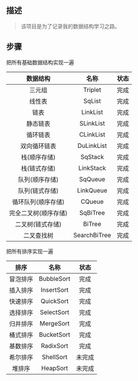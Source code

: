 ## 描述

> 该项目是为了记录我的数据结构学习之路。

## 步骤

把所有基础数据结构实现一遍

|       数据结构       |     名称     | 状态 |
| :------------------: | :----------: | :--: |
|        三元组        |   Triplet    | 完成 |
|        线性表        |    SqList    | 完成 |
|         链表         |   LinkList   | 完成 |
|       静态链表       |  SLinkList   | 完成 |
|       循环链表       |  CLinkList   | 完成 |
|     双向循环链表     |  DuLinkList  | 完成 |
|     栈(顺序存储)     |   SqStack    | 完成 |
|     栈(链式存储)     |  LinkStack   | 完成 |
|    队列(顺序存储)    |   SqQueue    | 完成 |
|    队列(链式存储)    |  LinkQueue   | 完成 |
|  循环队列(顺序存储)  |    CQueue    | 完成 |
| 完全二叉树(顺序存储) |   SqBiTree   | 完成 |
|   二叉树(链式存储)   |    BiTree    | 完成 |
|      二叉查找树      | SearchBiTree | 完成 |

把所有排序实现一遍

|   排序   |    名称    |  状态  |
| :------: | :--------: | :----: |
| 冒泡排序 | BubbleSort |  完成  |
| 插入排序 | InsertSort |  完成  |
| 快速排序 | QuickSort  |  完成  |
| 选择排序 | SelectSort |  完成  |
| 归并排序 | MergeSort  |  完成  |
| 桶式排序 | BucketSort |  完成  |
| 基数排序 | RadixSort  |  完成  |
| 希尔排序 | ShellSort  | 未完成 |
|  堆排序  |  HeapSort  | 未完成 |





